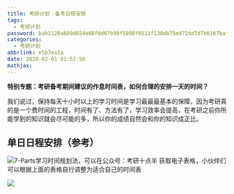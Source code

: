 ```yaml
---
title: 考研计划：备考日程安排
tags:
  - 考研计划
password: bab1120a609d654e08f0d67b99f5890f8511f130db75ed72dd7d7b6167baffab
categories:
  - 考研计划
abbrlink: e5b7ea1a
date: 2020-02-01 01:52:50
mathjax:
---
```

**特别专题：考研备考期间建议的作息时间表，如何合理的安排一天的时间？**

我们说过，保持每天十小时以上的学习时间是学习最最最基本的保障，因为考研真的是一个费时间的工程，时间有了、方法有了，学习效率会提高，在考研之前你所能学到的知识就会尽可能的多，所以你的成绩自然会和你的知识成正比。

## 单日日程安排（参考）

![7-Parts学习时间规划法，可以在公众号：考研十点半 获取电子表格，小伙伴们可以根据上面的表格自行调整为适合自己的时间表](https://raw.githubusercontent.com/a347807131/ms/master/images/20200201014803.png)

![](https://raw.githubusercontent.com/a347807131/ms/master/images/20200201020719.png)

